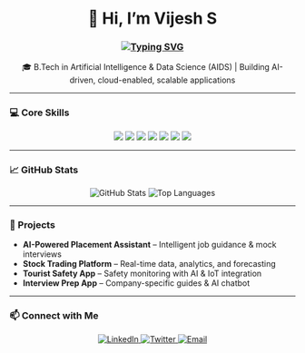 <!-- Header with animated typing -->
<h1 align="center">
  👋 Hi, I’m Vijesh S
</h1>
<h3 align="center">
  <a href="https://github.com/vijesh-cloud">
    <img src="https://readme-typing-svg.demolab.com?font=Fira+Code&size=24&pause=1000&color=00FF00&width=600&lines=Aspiring+AI+%26+Cloud+Engineer;Full-Stack+Developer;DevOps+Enthusiast" alt="Typing SVG"/>
  </a>
</h3>

<p align="center">
  🎓 B.Tech in Artificial Intelligence & Data Science (AIDS) | Building AI-driven, cloud-enabled, scalable applications
</p>

---

### 💻 Core Skills
<p align="center">
  <img src="https://img.shields.io/badge/Python-3776AB?style=for-the-badge&logo=python&logoColor=white"/>
  <img src="https://img.shields.io/badge/Flask-000000?style=for-the-badge&logo=flask&logoColor=white"/>
  <img src="https://img.shields.io/badge/JavaScript-F7DF1E?style=for-the-badge&logo=javascript&logoColor=black"/>
  <img src="https://img.shields.io/badge/React-61DAFB?style=for-the-badge&logo=react&logoColor=black"/>
  <img src="https://img.shields.io/badge/MongoDB-47A248?style=for-the-badge&logo=mongodb&logoColor=white"/>
  <img src="https://img.shields.io/badge/Docker-2496ED?style=for-the-badge&logo=docker&logoColor=white"/>
  <img src="https://img.shields.io/badge/CI/CD-008080?style=for-the-badge"/>
</p>

---

### 📈 GitHub Stats
<p align="center">
  <img src="https://github-readme-stats.vercel.app/api?username=vijesh-cloud&show_icons=true&theme=radical" alt="GitHub Stats"/>
  <img src="https://github-readme-stats.vercel.app/api/top-langs/?username=vijesh-cloud&layout=compact&theme=radical" alt="Top Languages"/>
</p>

---

### 🔭 Projects
- **AI-Powered Placement Assistant** – Intelligent job guidance & mock interviews  
- **Stock Trading Platform** – Real-time data, analytics, and forecasting  
- **Tourist Safety App** – Safety monitoring with AI & IoT integration  
- **Interview Prep App** – Company-specific guides & AI chatbot  

---

### 📫 Connect with Me
<p align="center">
  <a href="https://linkedin.com/in/your-linkedin" target="_blank">
    <img src="https://img.shields.io/badge/LinkedIn-Vijesh-blue?style=for-the-badge&logo=linkedin" alt="LinkedIn"/>
  </a>
  <a href="https://twitter.com/your-twitter" target="_blank">
    <img src="https://img.shields.io/badge/Twitter-@yourhandle-blue?style=for-the-badge&logo=twitter" alt="Twitter"/>
  </a>
  <a href="mailto:youremail@example.com">
    <img src="https://img.shields.io/badge/Email-Contact-red?style=for-the-badge&logo=gmail" alt="Email"/>
  </a>
</p>
